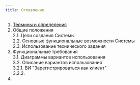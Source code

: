 ```yaml
---
title: Оглавление
---
```


1. [Термины и определения](terminy-i-opredeleniya)
2. Общие положения  
	2.1. Цели создания Системы  
	2.2. Основные функциональные возможности Системы  
	2.3. Использование технического задания  
3. Функциональные требования  
	3.1. Диаграммы вариантов использования  
	3.2. Описание вариантов использования  
		3.2.1. ВИ "Зарегистрироваться как клиент"  
		3.2.2.  
4.   